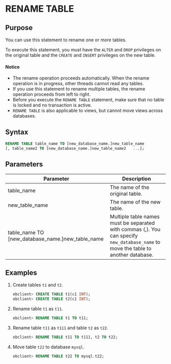 # RENAME TABLE

## Purpose

You can use this statement to rename one or more tables.

To execute this statement, you must have the `ALTER` and `DROP` privileges on the original table and the `CREATE` and `INSERT` privileges on the new table.

  <main id="notice" type='notice'>
    <h4>Notice</h4>
    <ul>
    <li>The rename operation proceeds automatically. When the rename operation is in progress, other threads cannot read any tables. </li>
    <li>If you use this statement to rename multiple tables, the rename operation proceeds from left to right. </li>
    <li>Before you execute the <code>RENAME TABLE</code> statement, make sure that no table is locked and no transaction is active. </li>
    <li><code>RENAME TABLE</code> is also applicable to views, but cannot move views across databases. </li>
    </ul>
  </main>

## Syntax

```sql
RENAME TABLE table_name TO [new_database_name.]new_table_name
[, table_name2 TO [new_database_name.]new_table_name2   ...];
```

## Parameters

| **Parameter** | **Description** |
|---------------------------------------------------------------------|---------------------------------------------------------------------------|
| table_name | The name of the original table.  |
| new_table_name | The name of the new table.  |
| table_name  TO \[new_database_name.\]new_table_name | Multiple table names must be separated with commas (,). You can specify `new_database_name` to move the table to another database.  |

## Examples

1. Create tables `t1` and `t2`.

   ```sql
   obclient> CREATE TABLE t1(c1 INT);
   obclient> CREATE TABLE t2(c1 INT);
   ```

2. Rename table `t1` as `t11`.

   ```sql
   obclient> RENAME TABLE t1 TO t11;
   ```

3. Rename table `t11` as `t111` and table `t2` as `t22`.

   ```sql
   obclient> RENAME TABLE t11 TO t111, t2 TO t22;
   ```

4. Move table `t22` to database `mysql`.

   ```sql
   obclient> RENAME TABLE t22 TO mysql.t22;
   ```
